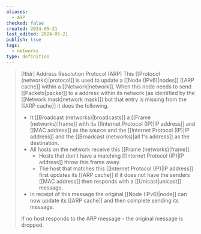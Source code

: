```yaml
---
aliases:
  - ARP
checked: false
created: 2024-05-21
last_edited: 2024-05-21
publish: true
tags:
  - networks
type: definition
---
```

>[!tldr] Address Resolution Protocol (ARP)
> This [[Protocol (networks)|protocol]] is used to update a [[Node (IPv6)|nodes]] [[ARP cache]] within a [[Network|network]]. When this node needs to send [[Packets|packet]] to a address within its network (as identified by the [[Network mask|network mask]]) but that entry is missing from the [[ARP cache]] it does the following.
> - It [[Broadcast (networks)|broadcasts]] a [[Frame (networks)|frame]] with its [[Internet Protocol (IP)|IP address]] and [[MAC address]] as the source and the [[Internet Protocol (IP)|IP address]] and the [[Broadcast (networks)|all f's address]] as the destination.
> - All hosts on the network receive this [[Frame (networks)|frame]].
> 	- Hosts that don't have a matching [[Internet Protocol (IP)|IP address]] throw this frame away.
> 	- The host that matches this [[Internet Protocol (IP)|IP address]] first updates its [[ARP cache]] if it does not have the senders [[MAC address]] then responds with a [[Unicast|unicast]] message.
> - In receipt of this message the original [[Node (IPv6)|node]] can now update its [[ARP cache]] and then complete sending its message.
>
> If no host responds to the ARP message - the original message is dropped.
